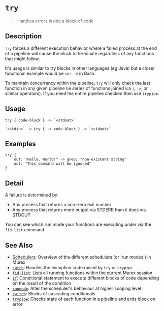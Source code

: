 # `try`

> Handles errors inside a block of code

## Description

`try` forces a different execution behavior where a failed process at the end
of a pipeline will cause the block to terminate regardless of any functions that
might follow.

It's usage is similar to try blocks in other languages (eg Java) but a closer
functional example would be `set -e` in Bash.

To maintain concurrency within the pipeline, `try` will only check the last
function in any given pipeline (ie series of functions joined via `|`, `->`, or
similar operators). If you need the entire pipeline checked then use `trypipe`.

## Usage

    try { code-block } -> `<stdout>`

    `<stdin>` -> try { -> code-block } -> `<stdout>`

## Examples

    try {
        out: "Hello, World!" -> grep: "non-existent string"
        out: "This command will be ignored"
    }

## Detail

A failure is determined by:

- Any process that returns a non-zero exit number
- Any process that returns more output via STDERR than it does via STDOUT

You can see which run mode your functions are executing under via the `fid-list`
command.

## See Also

- [Schedulers](/user-guide/schedulers.md):
  Overview of the different schedulers (or 'run modes') in Murex
- [`catch`](./catch.md):
  Handles the exception code raised by `try` or `trypipe`
- [`fid-list`](./fid-list.md):
  Lists all running functions within the current Murex session
- [`if`](./if.md):
  Conditional statement to execute different blocks of code depending on the result of the condition
- [`runmode`](./runmode.md):
  Alter the scheduler's behaviour at higher scoping level
- [`switch`](./switch.md):
  Blocks of cascading conditionals
- [`trypipe`](./trypipe.md):
  Checks state of each function in a pipeline and exits block on error
